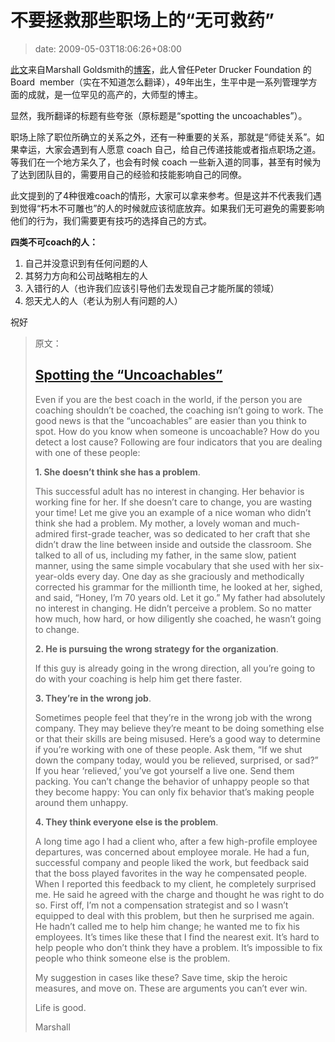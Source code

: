 # 不要拯救那些职场上的“无可救药”
>date: 2009-05-03T18:06:26+08:00


[此文](http://www.marshallgoldsmithlibrary.com/blog/2009/05/02/spotting-the-uncoachables/)来自Marshall Goldsmith的[博客](http://www.marshallgoldsmithlibrary.com/blog/)，此人曾任Peter Drucker Foundation 的Board  member（实在不知道怎么翻译），49年出生，生平中是一系列管理学方面的成就，是一位罕见的高产的，大师型的博主。


显然，我所翻译的标题有些夸张（原标题是“spotting the uncoachables”）。


职场上除了职位所确立的关系之外，还有一种重要的关系，那就是“师徒关系”。如果幸运，大家会遇到有人愿意 coach 自己，给自己传递技能或者指点职场之道。等我们在一个地方呆久了，也会有时候 coach 一些新入道的同事，甚至有时候为了达到团队目的，需要用自己的经验和技能影响自己的同僚。


此文提到的了4种很难coach的情形，大家可以拿来参考。但是这并不代表我们遇到觉得“朽木不可雕也”的人的时候就应该彻底放弃。如果我们无可避免的需要影响他们的行为，我们需要更有技巧的选择自己的方式。



**四类不可coach的人：**


1. 自己并没意识到有任何问题的人
2. 其努力方向和公司战略相左的人
3. 入错行的人（也许我们应该引导他们去发现自己才能所属的领域）
4. 怨天尤人的人（老认为别人有问题的人）


祝好



> 原文：
> 
> 
> ## [Spotting the “Uncoachables”](http://www.marshallgoldsmithlibrary.com/blog/2009/05/02/spotting-the-uncoachables/ "Permanent Link: Spotting the “Uncoachables”")
> 
> 
> 
> Even if you are the best coach in the world, if the person you are coaching shouldn’t be coached, the coaching isn’t going to work. The good news is that the “uncoachables” are easier than you think to spot. How do you know when someone is uncoachable? How do you detect a lost cause? Following are four indicators that you are dealing with one of these people:
> 
> 
> **1. She doesn’t think she has a problem**.
> 
> 
> This successful adult has no interest in changing. Her behavior is working fine for her. If she doesn’t care to change, you are wasting your time! Let me give you an example of a nice woman who didn’t think she had a problem. My mother, a lovely woman and much-admired first-grade teacher, was so dedicated to her craft that she didn’t draw the line between inside and outside the classroom. She talked to all of us, including my father, in the same slow, patient manner, using the same simple vocabulary that she used with her six-year-olds every day. One day as she graciously and methodically corrected his grammar for the millionth time, he looked at her, sighed, and said, “Honey, I’m 70 years old. Let it go.” My father had absolutely no interest in changing. He didn’t perceive a problem. So no matter how much, how hard, or how diligently she coached, he wasn’t going to change.
> 
> 
> **2. He is pursuing the wrong strategy for the organization**.
> 
> 
> If this guy is already going in the wrong direction, all you’re going to do with your coaching is help him get there faster.
> 
> 
> **3. They’re in the wrong job**.
> 
> 
> Sometimes people feel that they’re in the wrong job with the wrong company. They may believe they’re meant to be doing something else or that their skills are being misused. Here’s a good way to determine if you’re working with one of these people. Ask them, “If we shut down the company today, would you be relieved, surprised, or sad?” If you hear ‘relieved,’ you’ve got yourself a live one. Send them packing. You can’t change the behavior of unhappy people so that they become happy: You can only fix behavior that’s making people around them unhappy.
> 
> 
> **4. They think everyone else is the problem**.
> 
> 
> A long time ago I had a client who, after a few high-profile employee departures, was concerned about employee morale. He had a fun, successful company and people liked the work, but feedback said that the boss played favorites in the way he compensated people. When I reported this feedback to my client, he completely surprised me. He said he agreed with the charge and thought he was right to do so. First off, I’m not a compensation strategist and so I wasn’t equipped to deal with this problem, but then he surprised me again. He hadn’t called me to help him change; he wanted me to fix his employees. It’s times like these that I find the nearest exit. It’s hard to help people who don’t think they have a problem. It’s impossible to fix people who think someone else is the problem.
> 
> 
> My suggestion in cases like these? Save time, skip the heroic measures, and move on. These are arguments you can’t ever win.
> 
> 
> 
> Life is good.  
> 
> Marshall
> 
> 




